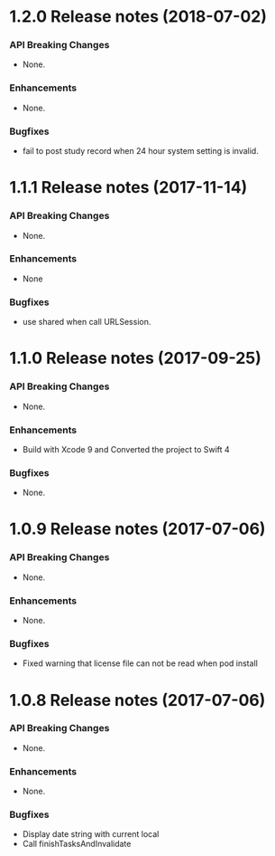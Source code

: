 1.2.0 Release notes (2018-07-02)
=============================================================

### API Breaking Changes

* None.

### Enhancements

* None.

### Bugfixes

* fail to post study record when 24 hour system setting is invalid.

1.1.1 Release notes (2017-11-14)
=============================================================

### API Breaking Changes

* None.

### Enhancements

* None

### Bugfixes

* use shared when call URLSession.

1.1.0 Release notes (2017-09-25)
=============================================================

### API Breaking Changes

* None.

### Enhancements

* Build with Xcode 9 and Converted the project to Swift 4

### Bugfixes

* None.

1.0.9 Release notes (2017-07-06)
=============================================================

### API Breaking Changes

* None.

### Enhancements

* None.

### Bugfixes

* Fixed warning that license file can not be read when pod install

1.0.8 Release notes (2017-07-06)
=============================================================

### API Breaking Changes

* None.

### Enhancements

* None.

### Bugfixes

* Display date string with current local
* Call finishTasksAndInvalidate
